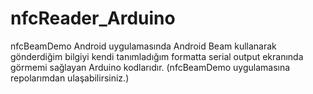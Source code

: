 # nfcReader_Arduino

nfcBeamDemo Android uygulamasında Android Beam kullanarak gönderdiğim bilgiyi kendi tanımladığım formatta serial output ekranında görmemi sağlayan Arduino kodlarıdır. 
(nfcBeamDemo uygulamasına repolarımdan ulaşabilirsiniz.)
